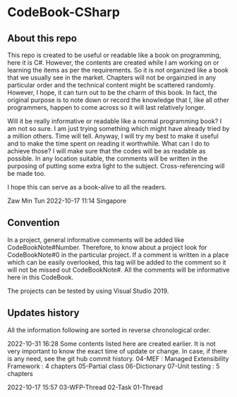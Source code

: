 # CodeBook-CSharp
## About this repo
This repo is created to be useful or readable like a book on programming, here it is C#. However, the contents are created while I am working on or learning the items as per the requirements. So it is not organized like a book that we usually see in the market. Chapters will not be orgainzied in any particular order and the technical content might be scattered randomly. However, I hope, it can turn out to be the charm of this book. In fact, the original purpose is to note down or record the knowledge that I, like all other programmers, happen to come across so it will last relatively longer. 

Will it be really informative or readable like a normal programming book?
I am not so sure. I am just trying something which might have already tried by a million others. Time will tell. Anyway, I will try my best to make it useful and to make the time spent on reading it worthwhile. What can I do to achieve those? I will make sure that the codes will be as readable as possible. In any location suitable, the comments will be written in the purposing of putting some extra light to the subject. Cross-referencing will be made too. 

I hope this can serve as a book-alive to all the readers.

Zaw Min Tun
2022-10-17 11:14
Singapore

## Convention
In a project, general informative comments will be added like CodeBookNote#Number. Therefore, to know about a project look for CodeBookNote#0 in the particular project. If a comment is written in a place which can be easily overlooked, this tag will be added to the comment so it will not be missed out CodeBookNote#. All the comments will be informative here in this CodeBook.

The projects can be tested by using Visual Studio 2019.

## Updates history
All the information following are sorted in reverse chronological order.

2022-10-31 16:28
Some contents listed here are created earlier. It is not very important to know the exact time of update or change. In case, if there is any need, see the git hub commit history.
04-MEF : Managed Extensibility Framework : 4 chapters
05-Partial class
06-Dictionary
07-Unit testing : 5 chapters

2022-10-17 15:57
03-WFP-Thread
02-Task
01-Thread
